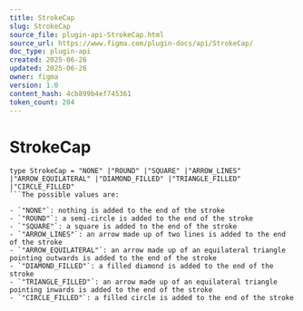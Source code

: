```yaml
---
title: StrokeCap
slug: StrokeCap
source_file: plugin-api-StrokeCap.html
source_url: https://www.figma.com/plugin-docs/api/StrokeCap/
doc_type: plugin-api
created: 2025-06-26
updated: 2025-06-26
owner: figma
version: 1.0
content_hash: 4cb899b4ef745361
token_count: 204
---
```

# StrokeCap

```
type StrokeCap = "NONE" |"ROUND" |"SQUARE" |"ARROW_LINES" |"ARROW_EQUILATERAL" |"DIAMOND_FILLED" |"TRIANGLE_FILLED" |"CIRCLE_FILLED"
```The possible values are:

- `"NONE"`: nothing is added to the end of the stroke
- `"ROUND"`: a semi-circle is added to the end of the stroke
- `"SQUARE"`: a square is added to the end of the stroke
- `"ARROW_LINES"`: an arrow made up of two lines is added to the end of the stroke
- `"ARROW_EQUILATERAL"`: an arrow made up of an equilateral triangle pointing outwards is added to the end of the stroke
- `"DIAMOND_FILLED"`: a filled diamond is added to the end of the stroke
- `"TRIANGLE_FILLED"`: an arrow made up of an equilateral triangle pointing inwards is added to the end of the stroke
- `"CIRCLE_FILLED"`: a filled circle is added to the end of the stroke